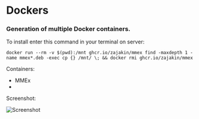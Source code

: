 # Dockers

### Generation of multiple Docker containers.

To install enter this command in your terminal on server:

    docker run --rm -v $(pwd):/mnt ghcr.io/zajakin/mmex find -maxdepth 1 -name mmex*.deb -exec cp {} /mnt/ \; && docker rmi ghcr.io/zajakin/mmex

Containers:

 * MMEx
 * 
 
Screenshot:

 ![](https://github.com/zajakin/dockers/preview.png "Screenshot")

